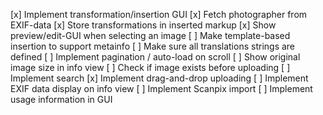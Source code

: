 [x] Implement transformation/insertion GUI
[x] Fetch photographer from EXIF-data
[x] Store transformations in inserted markup
[x] Show preview/edit-GUI when selecting an image
[ ] Make template-based insertion to support metainfo
[ ] Make sure all translations strings are defined
[ ] Implement pagination / auto-load on scroll
[ ] Show original image size in info view
[ ] Check if image exists before uploading
[ ] Implement search
[x] Implement drag-and-drop uploading
[ ] Implement EXIF data display on info view
[ ] Implement Scanpix import
[ ] Implement usage information in GUI